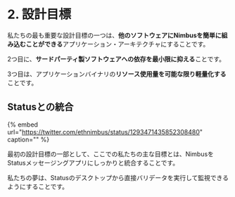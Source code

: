 # 2. 設計目標

私たちの最も重要な設計目標の一つは、**他のソフトウェアにNimbusを簡単に組み込むことができる**アプリケーション・アーキテクチャにすることです。

2つ目に、**サードパーティ製ソフトウェアへの依存を最小限に抑える**ことです。

3つ目は、アプリケーションバイナリの**リソース使用量を可能な限り軽量化する**ことです。

## Statusとの統合

{% embed url="https://twitter.com/ethnimbus/status/1293471435852308480" caption="" %}

最初の設計目標の一部として、ここでの私たちの主な目標とは、NimbusをStatusメッセージングアプリにしっかりと統合することです。

私たちの夢は、Statusのデスクトップから直接バリデータを実行して監視できるようにすることです。

